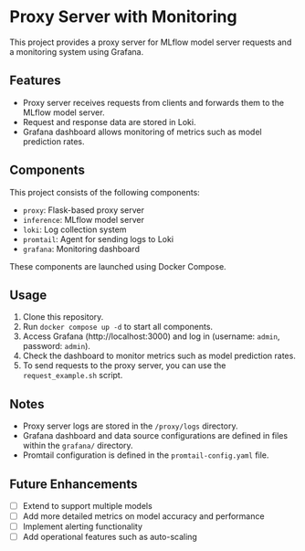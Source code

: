 # Proxy Server with Monitoring

This project provides a proxy server for MLflow model server requests and a monitoring system using Grafana.

## Features

- Proxy server receives requests from clients and forwards them to the MLflow model server.
- Request and response data are stored in Loki.
- Grafana dashboard allows monitoring of metrics such as model prediction rates.

## Components

This project consists of the following components:

- `proxy`: Flask-based proxy server
- `inference`: MLflow model server
- `loki`: Log collection system
- `promtail`: Agent for sending logs to Loki
- `grafana`: Monitoring dashboard

These components are launched using Docker Compose.

## Usage

1. Clone this repository.
2. Run `docker compose up -d` to start all components.
3. Access Grafana (http://localhost:3000) and log in (username: `admin`, password: `admin`).
4. Check the dashboard to monitor metrics such as model prediction rates.
5. To send requests to the proxy server, you can use the `request_example.sh` script.

## Notes

- Proxy server logs are stored in the `/proxy/logs` directory.
- Grafana dashboard and data source configurations are defined in files within the `grafana/` directory.
- Promtail configuration is defined in the `promtail-config.yaml` file.

## Future Enhancements

- [ ] Extend to support multiple models
- [ ] Add more detailed metrics on model accuracy and performance
- [ ] Implement alerting functionality
- [ ] Add operational features such as auto-scaling
